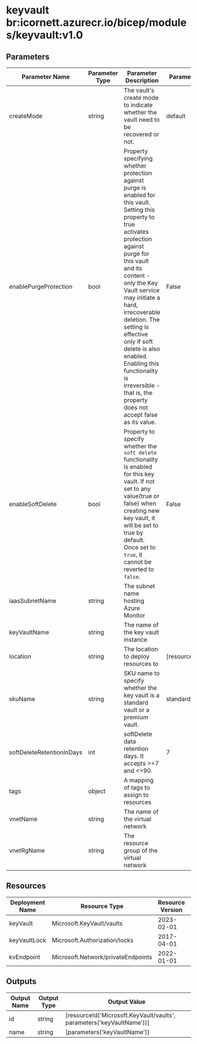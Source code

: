 # keyvault br:icornett.azurecr.io/bicep/modules/keyvault:v1.0

## Parameters

| Parameter Name            | Parameter Type | Parameter Description                                                                                                                                                                                                                                                                                                                                                                                                           | Parameter DefaultValue     | Parameter AllowedValues |
| ------------------------- | -------------- | ------------------------------------------------------------------------------------------------------------------------------------------------------------------------------------------------------------------------------------------------------------------------------------------------------------------------------------------------------------------------------------------------------------------------------- | -------------------------- | ----------------------- |
| createMode                | string         | The vault's create mode to indicate whether the vault need to be recovered or not.                                                                                                                                                                                                                                                                                                                                              | default                    | default,recover         |
| enablePurgeProtection     | bool           | Property specifying whether protection against purge is enabled for this vault. Setting this property to true activates protection against purge for this vault and its content - only the Key Vault service may initiate a hard, irrecoverable deletion. The setting is effective only if soft delete is also enabled. Enabling this functionality is irreversible - that is, the property does not accept false as its value. | False                      |                         |
| enableSoftDelete          | bool           | Property to specify whether the `soft delete` functionality is enabled for this key vault. If not set to any value(true or false) when creating new key vault, it will be set to true by default. Once set to `true`, it cannot be reverted to `false`.                                                                                                                                                                         | False                      |                         |
| iaasSubnetName            | string         | The subnet name hosting Azure Monitor                                                                                                                                                                                                                                                                                                                                                                                           |                            |                         |
| keyVaultName              | string         | The name of the key vault instance                                                                                                                                                                                                                                                                                                                                                                                              |                            |                         |
| location                  | string         | The location to deploy resources to                                                                                                                                                                                                                                                                                                                                                                                             | [resourceGroup().location] |                         |
| skuName                   | string         | SKU name to specify whether the key vault is a standard vault or a premium vault.                                                                                                                                                                                                                                                                                                                                               | standard                   | premium,standard        |
| softDeleteRetentionInDays | int            | softDelete data retention days. It accepts >=7 and <=90.                                                                                                                                                                                                                                                                                                                                                                        | 7                          |                         |
| tags                      | object         | A mapping of tags to assign to resources                                                                                                                                                                                                                                                                                                                                                                                        |                            |                         |
| vnetName                  | string         | The name of the virtual network                                                                                                                                                                                                                                                                                                                                                                                                 |                            |                         |
| vnetRgName                | string         | The resource group of the virtual network                                                                                                                                                                                                                                                                                                                                                                                       |                            |                         |

## Resources

| Deployment Name | Resource Type                      | Resource Version | Existing | Resource Comment |
| --------------- | ---------------------------------- | ---------------- | -------- | ---------------- |
| keyVault        | Microsoft.KeyVault/vaults          | 2023-02-01       | False    |                  |
| keyVaultLock    | Microsoft.Authorization/locks      | 2017-04-01       | False    |                  |
| kvEndpoint      | Microsoft.Network/privateEndpoints | 2022-01-01       | False    |                  |

## Outputs

| Output Name | Output Type | Output Value                                                          |
| ----------- | ----------- | --------------------------------------------------------------------- |
| id          | string      | [resourceId('Microsoft.KeyVault/vaults', parameters('keyVaultName'))] |
| name        | string      | [parameters('keyVaultName')]                                          |
